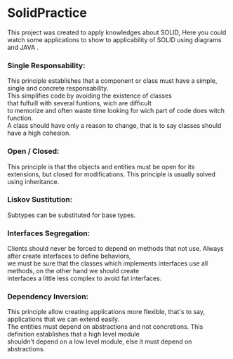 # SolidPractice
This project was created to apply knowledges about SOLID, Here you could watch some applications to show to applicability of SOLID using diagrams and JAVA .

### Single Responsability:

This principle establishes that a component or class must have a simple, single and concrete responsability. <br/>
This simplifies code by avoiding the existence of classes <br/> that fulfuill with several funtions, wich are difficult <br/> 
to memorize and often waste time looking for wich part of code does witch function. <br/>
A class should have only a reason to change, that is to say classes should have a high cohesion.

### Open / Closed:

This principle is that the objects and entities must be open for its extensions, but closed for modifications.
This principle is usually solved using inheritance.

### Liskov Sustitution:

Subtypes can be substituted for base types.

### Interfaces Segregation:

Clients should never be forced to depend on methods that not use. Always after create interfaces to define behaviors, <br/>
we must be sure that the classes which implements interfaces use all methods, on the other hand we should create <br/> 
interfaces a little less complex to avoid fat interfaces.

### Dependency Inversion:

This principle allow creating applications more flexible, that's to say, applications that we can extend easily. <br/>
The entities must depend on abstractions and not concretions. This definition establishes that a high level module <br/>
shouldn't depend on a low level module, else it must depend on abstractions.